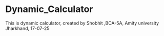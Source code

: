# Dynamic_Calculator
This is dynamic calculator, created by Shobhit ,BCA-5A, Amity university Jharkhand, 17-07-25
